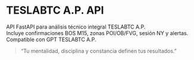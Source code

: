 # TESLABTC A.P. API

API FastAPI para análisis técnico integral TESLABTC A.P.  
Incluye confirmaciones BOS M15, zonas POI/OB/FVG, sesión NY y alertas.  
Compatible con GPT TESLABTC A.P.

> “Tu mentalidad, disciplina y constancia definen tus resultados.”
